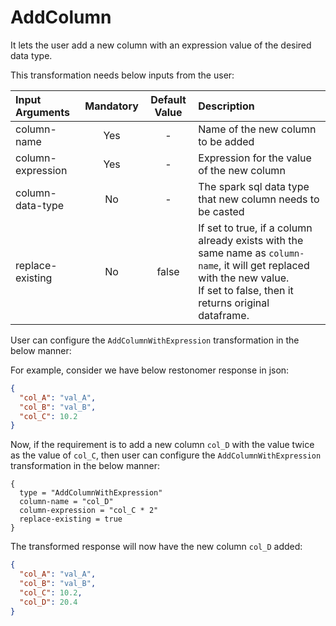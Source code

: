 # AddColumn

It lets the user add a new column with an expression value of the desired data type.

This transformation needs below inputs from the user:

| Input Arguments   | Mandatory | Default Value | Description                                                                                                                                                                        |
|:------------------|:---------:|:-------------:|:-----------------------------------------------------------------------------------------------------------------------------------------------------------------------------------|
| column-name       |    Yes    |       -       | Name of the new column to be added                                                                                                                                                 |
| column-expression |    Yes    |       -       | Expression for the value of the new column                                                                                                                                         |
| column-data-type  |    No     |       -       | The spark sql data type that new column needs to be casted                                                                                                                         |
| replace-existing  |    No     |     false     | If set to true, if a column already exists with the same name as `column-name`, it will get replaced with the new value. <br/>If set to false, then it returns original dataframe. |

User can configure the `AddColumnWithExpression` transformation in the below manner:

For example, consider we have below restonomer response in json:

```json
{
  "col_A": "val_A",
  "col_B": "val_B",
  "col_C": 10.2
}
```

Now, if the requirement is to add a new column `col_D` with the value twice as the value of `col_C`, then user can
configure the
`AddColumnWithExpression` transformation in the below manner:

```hocon
{
  type = "AddColumnWithExpression"
  column-name = "col_D"
  column-expression = "col_C * 2"
  replace-existing = true
}
```

The transformed response will now have the new column `col_D` added:

```json
{
  "col_A": "val_A",
  "col_B": "val_B",
  "col_C": 10.2,
  "col_D": 20.4
}
```